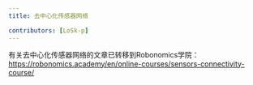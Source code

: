 ```yaml
---
title: 去中心化传感器网络

contributors: [LoSk-p]
---
```


有关去中心化传感器网络的文章已转移到Robonomics学院：https://robonomics.academy/en/online-courses/sensors-connectivity-course/